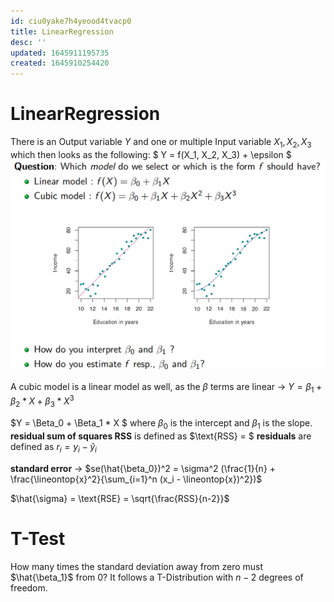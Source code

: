 ```yaml
---
id: ciu0yake7h4yeood4tvacp0
title: LinearRegression
desc: ''
updated: 1645911195735
created: 1645910254420
---
```

# LinearRegression
There is an Output variable $Y$ and one or multiple Input variable $X_1,X_2,X_3$ which then looks as the following: $ Y = f(X_1, X_2, X_3) + \epsilon $
![Which model would you choose](images/LinReg1_WhichModel.png)

A cubic model is a linear model as well, as the $\beta$ terms are linear $\to$ $Y = \beta_1 + \beta_2 * X + \beta_3 * X^3$

$Y = \Beta_0 + \Beta_1 * X $ where $\beta_0$ is the intercept and $\beta_1$ is the slope.
**residual sum of squares RSS** is defined as $\text{RSS} = $
**residuals** are defined as $r_i = y_i - \hat{y}_i$

**standard error** $\to$ $se(\hat{\beta_0})^2 = \sigma^2 (\frac{1}{n} + \frac{\lineontop{x}^2}{\sum_{i=1}^n (x_i - \lineontop{x})^2})$

$\hat{\sigma} = \text{RSE} = \sqrt{\frac{RSS}{n-2}}$

# T-Test
How many times the standard deviation away from zero must $\hat{\beta_1}$ from 0?
It follows a T-Distribution with $n-2$ degrees of freedom.

